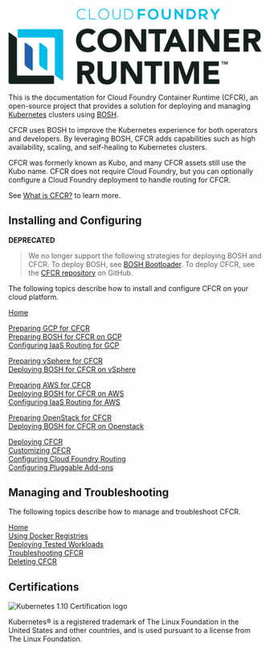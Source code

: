 #

![CFCR Logo](./images/common/cfcr-full.png)

This is the documentation for Cloud Foundry Container Runtime (CFCR), an open-source project that provides a solution for deploying and managing [Kubernetes](https://kubernetes.io/docs/home/) clusters using [BOSH](https://bosh.io/docs).

CFCR uses BOSH to improve the Kubernetes experience for both operators and developers. By leveraging BOSH, CFCR adds capabilities such as high availability, scaling, and self-healing to Kubernetes clusters.

CFCR was formerly known as Kubo, and many CFCR assets still use the Kubo name. CFCR does not require Cloud Foundry, but you can optionally configure a Cloud Foundry deployment to handle routing for CFCR.

See [What is CFCR?](./overview/what-is-cfcr/) to learn more.

## Installing and Configuring

**DEPRECATED**
>We no longer support the following strategies for deploying BOSH and CFCR.
To deploy BOSH, see [BOSH Bootloader](https://github.com/cloudfoundry/bosh-bootloader).
To deploy CFCR, see the [CFCR repository](https://github.com/cloudfoundry-incubator/kubo-release) on GitHub.

The following topics describe how to install and configure CFCR on your cloud platform.

[Home](./installing/)

[Preparing GCP for CFCR](./installing/gcp/)  
[Preparing BOSH for CFCR on GCP](./installing/gcp/deploying-bosh-gcp/)  
[Configuring IaaS Routing for GCP](./installing/gcp/routing-gcp/)  

[Preparing vSphere for CFCR](./installing/vsphere/)  
[Deploying BOSH for CFCR on vSphere](./installing/vsphere/deploying-bosh-vsphere/)

[Preparing AWS for CFCR](./installing/aws/)  
[Deploying BOSH for CFCR on AWS](./installing/aws/deploying-bosh-aws/)  
[Configuring IaaS Routing for AWS](./installing/aws/routing-aws/)  

[Preparing OpenStack for CFCR](./installing/openstack/)  
[Deploying BOSH for CFCR on Openstack](./installing/openstack/)  

[Deploying CFCR](./installing/deploying-cfcr/)  
[Customizing CFCR](./installing/customizing-cfcr/)  
[Configuring Cloud Foundry Routing](./installing/cf-routing/)   
[Configuring Pluggable Add-ons](./installing/pluggable-addons/)

## Managing and Troubleshooting

The following topics describe how to manage and troubleshoot CFCR.

[Home](./managing/)  
[Using Docker Registries](./managing/using-docker/)  
[Deploying Tested Workloads](./managing/tested-workloads/)  
[Troubleshooting CFCR](./managing/troubleshooting/)  
[Deleting CFCR](./managing/deleting/)

## Certifications

<img alt="Kubernetes 1.10 Certification logo" src="https://github.com/cncf/artwork/blob/master/kubernetes/certified-kubernetes/1.10/color/certified-kubernetes-1.10-color.png" width="198px">

Kubernetes® is a registered trademark of The Linux Foundation in the United States and other countries, and is used pursuant to a license from The Linux Foundation.
